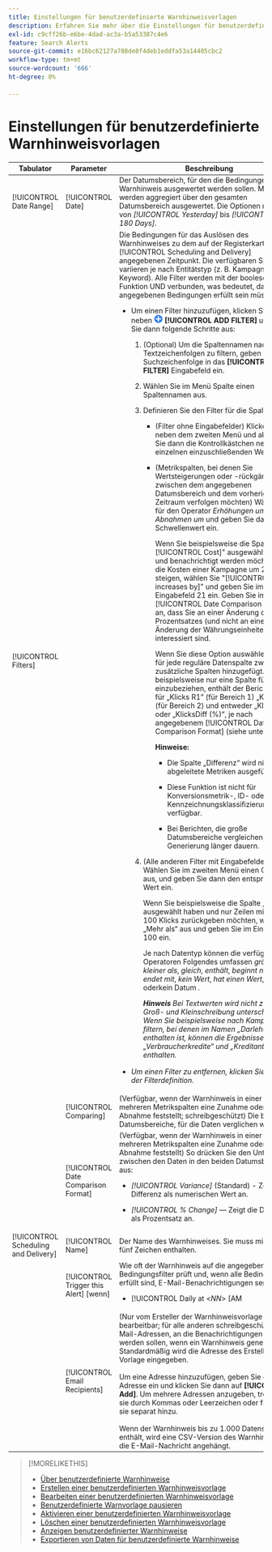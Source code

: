 ```yaml
---
title: Einstellungen für benutzerdefinierte Warnhinweisvorlagen
description: Erfahren Sie mehr über die Einstellungen für benutzerdefinierte Warnhinweisvorlagen.
exl-id: c9cff26b-e6be-4dad-ac3a-b5a53387c4e6
feature: Search Alerts
source-git-commit: e16bc62127a708de8f4deb1eddfa53a14405cbc2
workflow-type: tm+mt
source-wordcount: '666'
ht-degree: 0%

---
```


# Einstellungen für benutzerdefinierte Warnhinweisvorlagen

| Tabulator | Parameter | Beschreibung |
|--- |--- |--- |
| [!UICONTROL Date Range] | [!UICONTROL Date] | Der Datumsbereich, für den die Bedingungen für den Warnhinweis ausgewertet werden sollen. Metriken werden aggregiert über den gesamten Datumsbereich ausgewertet. Die Optionen reichen von *[!UICONTROL Yesterday]* bis *[!UICONTROL Last 180 Days]*. |
| [!UICONTROL Filters] |  | Die Bedingungen für das Auslösen des Warnhinweises zu dem auf der Registerkarte [!UICONTROL Scheduling and Delivery] angegebenen Zeitpunkt. Die verfügbaren Spalten variieren je nach Entitätstyp (z. B. Kampagne oder Keyword). Alle Filter werden mit der booleschen Funktion UND verbunden, was bedeutet, dass alle angegebenen Bedingungen erfüllt sein müssen.<ul><li><p>Um einen Filter hinzuzufügen, klicken Sie auf ![Pfeil nach unten](/help/search-social-commerce/assets/arrow-down-expand.png "Pfeil nach ") neben ![Hinzufügen](/help/search-social-commerce/assets/add.png "Hinzufügen") **[!UICONTROL ADD FILTER]** und führen Sie dann folgende Schritte aus:</p></li><ol><li><p>(Optional) Um die Spaltennamen nach Textzeichenfolgen zu filtern, geben Sie die Suchzeichenfolge in das **[!UICONTROL ADD FILTER]** Eingabefeld ein.</p></li><li><p>Wählen Sie im Menü Spalte einen Spaltennamen aus.</p></li><li><p>Definieren Sie den Filter für die Spalte :</p></li><ul><li><p>(Filter ohne Eingabefelder) Klicken Sie ![Nach unten](/help/search-social-commerce/assets/arrow-down-expand.png "Nach unten") neben dem zweiten Menü und aktivieren Sie dann die Kontrollkästchen neben den einzelnen einzuschließenden Werten.</p></li><li><p>(Metrikspalten, bei denen Sie Wertsteigerungen oder -rückgänge zwischen dem angegebenen Datumsbereich und dem vorherigen Zeitraum verfolgen möchten) Wählen Sie für den Operator *Erhöhungen um* oder *Abnahmen um* und geben Sie dann den Schwellenwert ein.</p><p>Wenn Sie beispielsweise die Spalte &quot;[!UICONTROL Cost]&quot; ausgewählt haben und benachrichtigt werden möchten, wenn die Kosten einer Kampagne um 21 % steigen, wählen Sie &quot;[!UICONTROL increases by]&quot; und geben Sie im Eingabefeld 21 ein. Geben Sie im Feld [!UICONTROL Date Comparison Format] an, dass Sie an einer Änderung des Prozentsatzes (und nicht an einer Änderung der Währungseinheiten) interessiert sind.</p><p>Wenn Sie diese Option auswählen, werden für jede reguläre Datenspalte zwei zusätzliche Spalten hinzugefügt. Anstatt beispielsweise nur eine Spalte für „Klicks“ einzubeziehen, enthält der Bericht Spalten für „Klicks R1“ (für Bereich 1) „Klicks R2“ (für Bereich 2) und entweder „Klicks Diff“ oder „KlicksDiff (%)“, je nach angegebenem [!UICONTROL Date Comparison Format] (siehe unten).</p><p>**Hinweise:**</p><ul><li><p>Die Spalte „Differenz“ wird nicht für abgeleitete Metriken ausgefüllt.<p></li><li><p>Diese Funktion ist nicht für Konversionsmetrik-, ID- oder Kennzeichnungsklassifizierungsspalten verfügbar.</p></li><li><p>Bei Berichten, die große Datumsbereiche vergleichen, kann die Generierung länger dauern.</p></li></ul></ul><li><p>(Alle anderen Filter mit Eingabefeldern) Wählen Sie im zweiten Menü einen Operator aus, und geben Sie dann den entsprechenden Wert ein.</p><p>Wenn Sie beispielsweise die Spalte „Klicks“ ausgewählt haben und nur Zeilen mit mehr als 100 Klicks zurückgeben möchten, wählen Sie „Mehr als“ aus und geben Sie im Eingabefeld 100 ein.</p><p>Je nach Datentyp können die verfügbaren Operatoren Folgendes umfassen <i>größer als</i>, <i>kleiner als</i>, <i>gleich</i>, <i>enthält</i>, <i>beginnt nicht mit</i>, <i>endet mit</i>, <i>kein Wert</i>, <i>hat einen Wert</i>, <i>vorher</i> <i> </i> <i> </i>, oderkein Datum</i> <i>.</p><p>**Hinweis** Bei Textwerten wird nicht zwischen Groß- und Kleinschreibung unterschieden. Wenn Sie beispielsweise nach Kampagnen filtern, bei denen im Namen „Darlehen“ enthalten ist, können die Ergebnisse „Verbraucherkredite“ und „Kreditanträge“ enthalten.</p></li></ol><li><p>Um einen Filter zu entfernen, klicken Sie ![Löschen](/help/search-social-commerce/assets/delete.png "Löschen") neben der Filterdefinition.</p></li></ul> |
|  | [!UICONTROL Comparing] | (Verfügbar, wenn der Warnhinweis in einer oder mehreren Metrikspalten eine Zunahme oder eine Abnahme feststellt; schreibgeschützt) Die beiden Datumsbereiche, für die Daten verglichen werden. |
|  | [!UICONTROL Date Comparison Format] | (Verfügbar, wenn der Warnhinweis in einer oder mehreren Metrikspalten eine Zunahme oder eine Abnahme feststellt) So drücken Sie den Unterschied zwischen den Daten in den beiden Datumsbereichen aus:<ul><li><p><i>[!UICONTROL Variance]</i> (Standard) - Zeigt die Differenz als numerischen Wert an.</p></li><li><p><i>[!UICONTROL % Change]</i> — Zeigt die Differenz als Prozentsatz an.</p></li></ul> |
| [!UICONTROL Scheduling and Delivery] | [!UICONTROL Name] | Der Name des Warnhinweises. Sie muss mindestens fünf Zeichen enthalten. |
|  | [!UICONTROL Trigger this Alert] [wenn] | Wie oft der Warnhinweis auf die angegebenen Bedingungsfilter prüft und, wenn alle Bedingungen erfüllt sind, E-Mail-Benachrichtigungen sendet:<ul><li><p>[!UICONTROL Daily at <*NN*> [AM|PM]]</p></li><li><p>[!UICONTROL Weekly on <*Day of Week*> at <*NN*> [AM|PM]]</p></li><li><p>[!UICONTROL Every month on <*Day NN*> at <*NN*> [AM|PM]]</p></li></ul>**Hinweis:** Dieser Wert hat keinen Einfluss auf den Auswertungszeitraum. |
|  | [!UICONTROL Email Recipients] | (Nur vom Ersteller der Warnhinweisvorlage bearbeitbar; für alle anderen schreibgeschützt) E-Mail-Adressen, an die Benachrichtigungen gesendet werden sollen, wenn ein Warnhinweis generiert wird. Standardmäßig wird die Adresse des Erstellers der Vorlage eingegeben.<br><br>Um eine Adresse hinzuzufügen, geben Sie die Adresse ein und klicken Sie dann auf **[!UICONTROL Add]**. Um mehrere Adressen anzugeben, trennen Sie sie durch Kommas oder Leerzeichen oder fügen Sie sie separat hinzu.<br><br>Wenn der Warnhinweis bis zu 1.000 Datensätze enthält, wird eine CSV-Version des Warnhinweises an die E-Mail-Nachricht angehängt. |

>[!MORELIKETHIS]
>
>* [Über benutzerdefinierte Warnhinweise](alert-about.md)
>* [Erstellen einer benutzerdefinierten Warnhinweisvorlage](alert-template-create.md)
>* [Bearbeiten einer benutzerdefinierten Warnhinweisvorlage](alert-template-edit.md)
>* [Benutzerdefinierte Warnvorlage pausieren](alert-template-pause.md)
>* [Aktivieren einer benutzerdefinierten Warnhinweisvorlage](alert-template-activate.md)
>* [Löschen einer benutzerdefinierten Warnhinweisvorlage](alert-template-delete.md)
>* [Anzeigen benutzerdefinierter Warnhinweise](alert-view.md)
>* [Exportieren von Daten für benutzerdefinierte Warnhinweise](alert-export-data.md)
